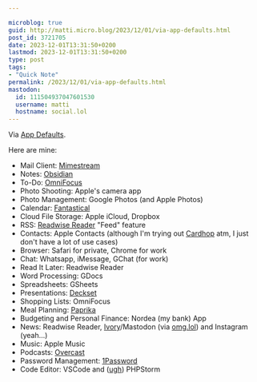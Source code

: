 ```yaml
---

microblog: true
guid: http://matti.micro.blog/2023/12/01/via-app-defaults.html
post_id: 3721705
date: 2023-12-01T13:31:50+0200
lastmod: 2023-12-01T13:31:50+0200
type: post
tags:
- "Quick Note"
permalink: /2023/12/01/via-app-defaults.html
mastodon:
  id: 111504937047601530
  username: matti
  hostname: social.lol
---
```

Via [App Defaults](https://defaults.rknight.me).

Here are mine:

- Mail Client: [Mimestream](https://mimestream.com/)
- Notes: [Obsidian](https://obsidian.md/)
- To-Do: [OmniFocus](https://www.omnigroup.com/omnifocus)
- Photo Shooting: Apple's camera app
- Photo Management: Google Photos (and Apple Photos)
- Calendar: [Fantastical](https://flexibits.com/fantastical)
- Cloud File Storage: Apple iCloud, Dropbox
- RSS: [Readwise Reader](https://readwise.io/read) "Feed" feature
- Contacts: Apple Contacts (although I'm trying out [Cardhop](https://flexibits.com/cardhop) atm, I just don't have a lot of use cases)
- Browser: Safari for private, Chrome for work
- Chat: Whatsapp, iMessage, GChat (for work)
- Read It Later: Readwise Reader
- Word Processing: GDocs
- Spreadsheets: GSheets
- Presentations: [Deckset](https://www.deckset.com/)
- Shopping Lists: OmniFocus
- Meal Planning: [Paprika](https://www.paprikaapp.com/)
- Budgeting and Personal Finance: Nordea (my bank) App
- News: Readwise Reader, [Ivory](https://tapbots.com/ivory/)/Mastodon (via [omg.lol](https://home.omg.lol/)) and Instagram (yeah…)
- Music: Apple Music
- Podcasts: [Overcast](https://overcast.fm/)
- Password Management: [1Password](https://1password.com/)
- Code Editor: VSCode and ([ugh](/2023/07/10/phpstorms-keybinding-system.html)) PHPStorm
